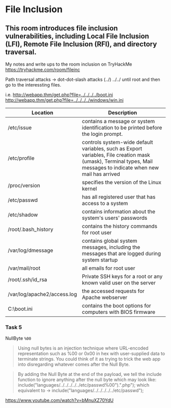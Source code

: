 # File Inclusion 
## This room introduces file inclusion vulnerabilities, including Local File Inclusion (LFI), Remote File Inclusion (RFI), and directory traversal.

My notes and write ups to the room inclusion on TryHackMe
https://tryhackme.com/room/fileinc


Path traversal attacks -> dot-dot-slash attacks  (../)
../../ until root and then go to the interessting files.  

i.e. 
http://webapp.thm/get.php?file=../../../../boot.ini  
http://webapp.thm/get.php?file=../../../../windows/win.ini  

|Location	            |Description      |
|---------------------------|-----------------| 
|/etc/issue	            |contains a message or system identification to be printed before the login prompt.|
|/etc/profile	            |controls system-wide default variables, such as Export variables, File creation mask (umask), Terminal types, Mail messages to indicate when new mail has arrived|
|/proc/version	            |specifies the version of the Linux kernel|
|/etc/passwd	            |has all registered user that has access to a system|
|/etc/shadow	            |contains information about the system's users' passwords|
|/root/.bash_history        |contains the history commands for root user|
|/var/log/dmessage          |contains global system messages, including the messages that are logged during system startup|
|/var/mail/root             |all emails for root user|
|/root/.ssh/id_rsa          |Private SSH keys for a root or any known valid user on the server|
|/var/log/apache2/access.log|the accessed requests for Apache  webserver|
|C:\boot.ini|contains the boot options for computers with BIOS firmware|

### Task 5 

NullByte `%00`
> Using null bytes is an injection technique where URL-encoded representation such as %00 or 0x00 in hex with user-supplied data to terminate strings. You could think of it as trying to trick the web app into disregarding whatever comes after the Null Byte.

> By adding the Null Byte at the end of the payload, we tell the  include function to ignore anything after the null byte which may look like:   
include("languages/../../../../../etc/passwd%00").".php"); which equivalent to → include("languages/../../../../../etc/passwd");



https://www.youtube.com/watch?v=bMnuXZ70YdU
